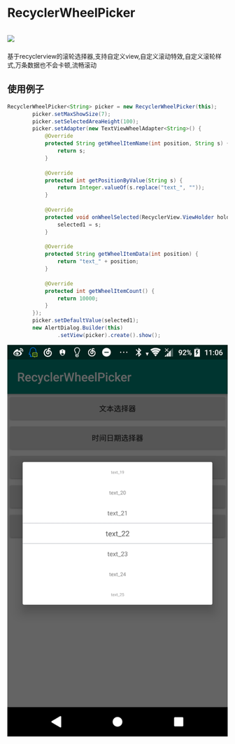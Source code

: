 # RecyclerWheelPicker

[![](https://jitpack.io/v/NingOpenSource/RecyclerWheelPicker.svg)](https://jitpack.io/#NingOpenSource/RecyclerWheelPicker)
---
基于recyclerview的滚轮选择器,支持自定义view,自定义滚动特效,自定义滚轮样式,万条数据也不会卡顿,流畅滚动


## 使用例子
```java
RecyclerWheelPicker<String> picker = new RecyclerWheelPicker(this);
        picker.setMaxShowSize(7);
        picker.setSelectedAreaHeight(100);
        picker.setAdapter(new TextViewWheelAdapter<String>() {
            @Override
            protected String getWheelItemName(int position, String s) {
                return s;
            }

            @Override
            protected int getPositionByValue(String s) {
                return Integer.valueOf(s.replace("text_", ""));
            }

            @Override
            protected void onWheelSelected(RecyclerView.ViewHolder holder, int position, String s) {
                selected1 = s;
            }

            @Override
            protected String getWheelItemData(int position) {
                return "text_" + position;
            }

            @Override
            protected int getWheelItemCount() {
                return 10000;
            }
        });
        picker.setDefaultValue(selected1);
        new AlertDialog.Builder(this)
                .setView(picker).create().show();

```

![avatar](doc/device-2018-10-23-110635.png)

